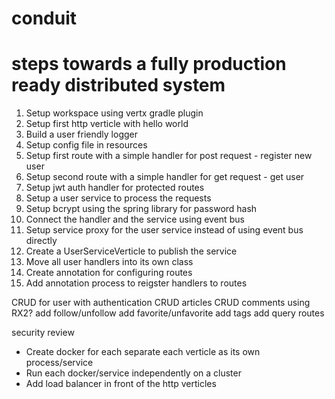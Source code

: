 # conduit

# steps towards a fully production ready distributed system

1. Setup workspace using vertx gradle plugin
2. Setup first http verticle with hello world
3. Build a user friendly logger
4. Setup config file in resources
5. Setup first route with a simple handler for post request - register new user
6. Setup second route with a simple handler for get request - get user
7. Setup jwt auth handler for protected routes
8. Setup a user service to process the requests
9. Setup bcrypt using the spring library for password hash
10. Connect the handler and the service using event bus
11. Setup service proxy for the user service instead of using event bus directly
12. Create a UserServiceVerticle to publish the service
13. Move all user handlers into its own class
14. Create annotation for configuring routes
15. Add annotation process to reigster handlers to routes

CRUD for user with authentication
CRUD articles
CRUD comments using RX2?
add follow/unfollow
add favorite/unfavorite
add tags
add query routes

security review

- Create docker for each separate each verticle as its own process/service
- Run each docker/service independently on a cluster
- Add load balancer in front of the http verticles
